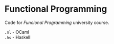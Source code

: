 # Functional Programming

Code for *Funcional Programming* university course.

`.ml` - OCaml  
`.hs` - Haskell
